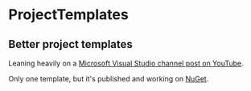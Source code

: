 # ProjectTemplates
## Better project templates

Leaning heavily on a [Microsoft Visual Studio channel post on YouTube](https://www.youtube.com/watch?v=GDNcxU0_OuE&ab_channel=MicrosoftVisualStudio).

Only one template, but it's published and working on [NuGet](https://www.nuget.org/packages/AnthonyPWatts.Templates.MVC).
